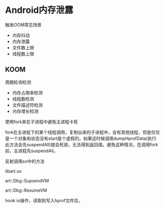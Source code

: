 # Android内存泄露

触发OOM常见场景

- 内存抖动
- 内存泄露
- 文件数上限
- 线程数上限



## KOOM

周期轮询检测

- 内存占用率检测
- 线程数检测
- 文件描述符检测
- 内存增长检测

使用fork来在子进程中避免主进程卡死

fork在主进程下的某个线程调用，复制出来的子进程中，会有其他线程，但是仅仅是一个对象和状态没有start是个虚假的。如果这时候调用dumpHprofData(执行此方法会先suspendAll)就会死锁，无法得到返回值。避免这种情况，在调用fork前，主进程先suspendAll。

反射调用so中的方法

libart.so

   art::Dbg::SupsendVM

   art::Dbg::ResumeVM



hook  io操作，读取到写入hprof文件后，